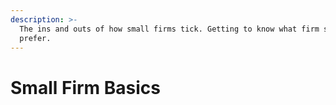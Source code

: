 ```yaml
---
description: >-
  The ins and outs of how small firms tick. Getting to know what firm size you
  prefer.
---
```


# Small Firm Basics

